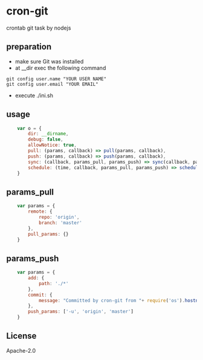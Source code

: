 # cron-git
crontab git task by nodejs

## preparation

 - make sure Git was installed
 - at __dir exec the following command
 ```shell
git config user.name "YOUR USER NAME"
git config user.email "YOUR EMAIL"
 ```
 - execute ./ini.sh


## usage
```js
	var o = {
		dir: __dirname,
		debug: false,
		allowNotice: true,
		pull: (params, callback) => pull(params, callback),
		push: (params, callback) => push(params, callback),
		sync: (callback, params_pull, params_push) => sync(callback, params_pull, params_push),
		schedule: (time, callback, params_pull, params_push) => schedule(time, callback, params_pull, params_push)
	}
```

## params_pull
```js
	var params = {
		remote: {
			repo: 'origin',
			branch: 'master'
		},
		pull_params: {}
	}
```

## params_push
```js
	var params = {
		add: {
			path: './*'
		},
		commit: {
			message: "Committed by cron-git from "+ require('os').hostname()
		},
		push_params: ['-u', 'origin', 'master']
	}
````
## License
Apache-2.0